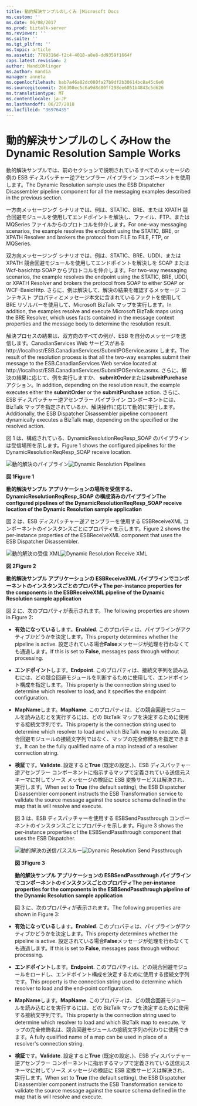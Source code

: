 ```yaml
---
title: 動的解決サンプルのしくみ |Microsoft Docs
ms.custom: ''
ms.date: 06/08/2017
ms.prod: biztalk-server
ms.reviewer: ''
ms.suite: ''
ms.tgt_pltfrm: ''
ms.topic: article
ms.assetid: 7789316d-f2c4-4018-a8e8-dd9359f1664f
caps.latest.revision: 2
author: MandiOhlinger
ms.author: mandia
manager: anneta
ms.openlocfilehash: bab7a46a02dc080fa27b9df2b30614bc8a45c6e0
ms.sourcegitcommit: 266308ec5c6a9d8d80ff298ee6051b4843c5d626
ms.translationtype: MT
ms.contentlocale: ja-JP
ms.lasthandoff: 06/27/2018
ms.locfileid: "36976435"
---
```

# <a name="how-the-dynamic-resolution-sample-works"></a><span data-ttu-id="0db3b-102">動的解決サンプルのしくみ</span><span class="sxs-lookup"><span data-stu-id="0db3b-102">How the Dynamic Resolution Sample Works</span></span>
<span data-ttu-id="0db3b-103">動的解決サンプルでは、前のセクションで説明されているすべてのメッセージの例の ESB ディスパッチャー逆アセンブラー パイプライン コンポーネントを使用します。</span><span class="sxs-lookup"><span data-stu-id="0db3b-103">The Dynamic Resolution sample uses the ESB Dispatcher Disassembler pipeline component for all the messaging examples described in the previous section.</span></span>  

 <span data-ttu-id="0db3b-104">一方向メッセージング シナリオでは、例は、STATIC、BRE、または XPATH 競合回避モジュールを使用してエンドポイントを解決し、ファイル、FTP、または MQSeries ファイルからのプロトコルを仲介します。</span><span class="sxs-lookup"><span data-stu-id="0db3b-104">For one-way messaging scenarios, the example resolves the endpoint using the STATIC, BRE, or XPATH Resolver and brokers the protocol from FILE to FILE, FTP, or MQSeries.</span></span>  

 <span data-ttu-id="0db3b-105">双方向メッセージング シナリオでは、例は、STATIC、BRE、UDDI、または XPATH 競合回避モジュールを使用してエンドポイントを解決しを SOAP または Wcf-basichttp SOAP からプロトコルを仲介します。</span><span class="sxs-lookup"><span data-stu-id="0db3b-105">For two-way messaging scenarios, the example resolves the endpoint using the STATIC, BRE, UDDI, or XPATH Resolver and brokers the protocol from SOAP to either SOAP or WCF-BasicHttp.</span></span> <span data-ttu-id="0db3b-106">さらに、例は解決して、解決の結果を確認するメッセージ コンテキスト プロパティとメッセージ本文に含まれているファクトを使用して BRE リゾルバーを使用して、Microsoft BizTalk マップを実行します。</span><span class="sxs-lookup"><span data-stu-id="0db3b-106">In addition, the examples resolve and execute Microsoft BizTalk maps using the BRE Resolver, which uses facts contained in the message context properties and the message body to determine the resolution result.</span></span>  

 <span data-ttu-id="0db3b-107">解決プロセスの結果は、双方向のすべての例が、ESB を自分のメッセージを送信します。CanadianServices Web サービスがある http://localhost/ESB.CanadianServices/SubmitPOService.asmx します。</span><span class="sxs-lookup"><span data-stu-id="0db3b-107">The result of the resolution process is that all the two-way examples submit their message to the ESB.CanadianServices Web service located at http://localhost/ESB.CanadianServices/SubmitPOService.asmx.</span></span> <span data-ttu-id="0db3b-108">さらに、解決の結果に応じて、例を実行しますか、 **submitOrder**または**submitPurchase**アクション。</span><span class="sxs-lookup"><span data-stu-id="0db3b-108">In addition, depending on the resolution result, the example executes either the **submitOrder** or the **submitPurchase** action.</span></span> <span data-ttu-id="0db3b-109">さらに、ESB ディスパッチャー逆アセンブラー パイプライン コンポーネントには、BizTalk マップを指定されているか、解決操作に応じて動的に実行します。</span><span class="sxs-lookup"><span data-stu-id="0db3b-109">Additionally, the ESB Dispatcher Disassembler pipeline component dynamically executes a BizTalk map, depending on the specified or the resolved action.</span></span>  

 <span data-ttu-id="0db3b-110">図 1 は、構成されている、DynamicResolutionReqResp_SOAP のパイプラインは受信場所を示します。</span><span class="sxs-lookup"><span data-stu-id="0db3b-110">Figure 1 shows the configured pipelines for the DynamicResolutionReqResp_SOAP receive location.</span></span>  

 <span data-ttu-id="0db3b-111">![動的解決のパイプライン](../esb-toolkit/media/ch6-dynamicresolutionpipelines.gif "Ch6 DynamicResolutionPipelines")</span><span class="sxs-lookup"><span data-stu-id="0db3b-111">![Dynamic Resolution Pipelines](../esb-toolkit/media/ch6-dynamicresolutionpipelines.gif "Ch6-DynamicResolutionPipelines")</span></span>  

 <span data-ttu-id="0db3b-112">**図 1**</span><span class="sxs-lookup"><span data-stu-id="0db3b-112">**Figure 1**</span></span>  

 <span data-ttu-id="0db3b-113">**動的解決サンプル アプリケーションの場所を受信する、DynamicResolutionReqResp_SOAP の構成済みのパイプライン**</span><span class="sxs-lookup"><span data-stu-id="0db3b-113">**The configured pipelines of the DynamicResolutionReqResp_SOAP receive location of the Dynamic Resolution sample application**</span></span>  

 <span data-ttu-id="0db3b-114">図 2 は、ESB ディスパッチャー逆アセンブラーを使用する ESBReceiveXML コンポーネントのインスタンスごとにプロパティを示します。</span><span class="sxs-lookup"><span data-stu-id="0db3b-114">Figure 2 shows the per-instance properties of the ESBReceiveXML component that uses the ESB Dispatcher Disassembler.</span></span>  

 <span data-ttu-id="0db3b-115">![動的解決の受信 XML](../esb-toolkit/media/ch6-dynamicresolutionreceivexml.gif "Ch6 DynamicResolutionReceiveXML")</span><span class="sxs-lookup"><span data-stu-id="0db3b-115">![Dynamic Resolution Receive XML](../esb-toolkit/media/ch6-dynamicresolutionreceivexml.gif "Ch6-DynamicResolutionReceiveXML")</span></span>  

 <span data-ttu-id="0db3b-116">**図 2**</span><span class="sxs-lookup"><span data-stu-id="0db3b-116">**Figure 2**</span></span>  

 <span data-ttu-id="0db3b-117">**動的解決サンプル アプリケーションの ESBReceiveXML パイプラインでコンポーネントのインスタンスごとのプロパティ**</span><span class="sxs-lookup"><span data-stu-id="0db3b-117">**The per-instance properties for the components in the ESBReceiveXML pipeline of the Dynamic Resolution sample application**</span></span>  

 <span data-ttu-id="0db3b-118">図 2 に、次のプロパティが表示されます。</span><span class="sxs-lookup"><span data-stu-id="0db3b-118">The following properties are shown in Figure 2:</span></span>  

- <span data-ttu-id="0db3b-119">**有効になっている**します。</span><span class="sxs-lookup"><span data-stu-id="0db3b-119">**Enabled**.</span></span> <span data-ttu-id="0db3b-120">このプロパティは、パイプラインがアクティブかどうかを決定します。</span><span class="sxs-lookup"><span data-stu-id="0db3b-120">This property determines whether the pipeline is active.</span></span> <span data-ttu-id="0db3b-121">設定されている場合**False**メッセージが処理を行わなくても通過します。</span><span class="sxs-lookup"><span data-stu-id="0db3b-121">If this is set to **False**, messages pass through without processing.</span></span>  

- <span data-ttu-id="0db3b-122">**エンドポイント**します。</span><span class="sxs-lookup"><span data-stu-id="0db3b-122">**Endpoint**.</span></span> <span data-ttu-id="0db3b-123">このプロパティは、接続文字列を読み込むには、どの競合回避モジュールを判断するために使用して、エンドポイント構成を指定します。</span><span class="sxs-lookup"><span data-stu-id="0db3b-123">This property is the connection string used to determine which resolver to load, and it specifies the endpoint configuration.</span></span>  

- <span data-ttu-id="0db3b-124">**MapName**します。</span><span class="sxs-lookup"><span data-stu-id="0db3b-124">**MapName**.</span></span> <span data-ttu-id="0db3b-125">このプロパティは、どの競合回避モジュールを読み込むとを実行するには、どの BizTalk マップを決定するために使用する接続文字列です。</span><span class="sxs-lookup"><span data-stu-id="0db3b-125">This property is the connection string used to determine which resolver to load and which BizTalk map to execute.</span></span> <span data-ttu-id="0db3b-126">競合回避モジュールの接続文字列ではなく、マップの完全修飾名を指定できます。</span><span class="sxs-lookup"><span data-stu-id="0db3b-126">It can be the fully qualified name of a map instead of a resolver connection string.</span></span>  

- <span data-ttu-id="0db3b-127">**検証**です。</span><span class="sxs-lookup"><span data-stu-id="0db3b-127">**Validate**.</span></span> <span data-ttu-id="0db3b-128">設定すると**True** (既定の設定、)、ESB ディスパッチャー逆アセンブラー コンポーネントに指示するマップで定義されている送信元スキーマに対してソース メッセージの検証に ESB 変換サービスは解決され、実行します。</span><span class="sxs-lookup"><span data-stu-id="0db3b-128">When set to **True** (the default setting), the ESB Dispatcher Disassembler component instructs the ESB Transformation service to validate the source message against the source schema defined in the map that is will resolve and execute.</span></span>  

  <span data-ttu-id="0db3b-129">図 3 は、ESB ディスパッチャーを使用する ESBSendPassthrough コンポーネントのインスタンスごとにプロパティを示します。</span><span class="sxs-lookup"><span data-stu-id="0db3b-129">Figure 3 shows the per-instance properties of the ESBSendPassthrough component that uses the ESB Dispatcher.</span></span>  

  <span data-ttu-id="0db3b-130">![動的解決の送信パススルー](../esb-toolkit/media/ch6-dynamicresolutionsendpassthrough.gif "Ch6 DynamicResolutionSendPassthrough")</span><span class="sxs-lookup"><span data-stu-id="0db3b-130">![Dynamic Resolution Send Passthrough](../esb-toolkit/media/ch6-dynamicresolutionsendpassthrough.gif "Ch6-DynamicResolutionSendPassthrough")</span></span>  

  <span data-ttu-id="0db3b-131">**図 3**</span><span class="sxs-lookup"><span data-stu-id="0db3b-131">**Figure 3**</span></span>  

  <span data-ttu-id="0db3b-132">**動的解決サンプル アプリケーションの ESBSendPassthrough パイプラインでコンポーネントのインスタンスごとのプロパティ**</span><span class="sxs-lookup"><span data-stu-id="0db3b-132">**The per-instance properties for the components in the ESBSendPassthrough pipeline of the Dynamic Resolution sample application**</span></span>  

  <span data-ttu-id="0db3b-133">図 3 に、次のプロパティが表示されます。</span><span class="sxs-lookup"><span data-stu-id="0db3b-133">The following properties are shown in Figure 3:</span></span>  

- <span data-ttu-id="0db3b-134">**有効になっている**します。</span><span class="sxs-lookup"><span data-stu-id="0db3b-134">**Enabled**.</span></span> <span data-ttu-id="0db3b-135">このプロパティは、パイプラインがアクティブかどうかを決定します。</span><span class="sxs-lookup"><span data-stu-id="0db3b-135">This property determines whether the pipeline is active.</span></span> <span data-ttu-id="0db3b-136">設定されている場合**False**メッセージが処理を行わなくても通過します。</span><span class="sxs-lookup"><span data-stu-id="0db3b-136">If this is set to **False**, messages pass through without processing.</span></span>  

- <span data-ttu-id="0db3b-137">**エンドポイント**します。</span><span class="sxs-lookup"><span data-stu-id="0db3b-137">**Endpoint**.</span></span> <span data-ttu-id="0db3b-138">このプロパティは、どの競合回避モジュールをロードし、エンドポイント構成を決定するために使用する接続文字列です。</span><span class="sxs-lookup"><span data-stu-id="0db3b-138">This property is the connection string used to determine which resolver to load and the end-point configuration.</span></span>  

- <span data-ttu-id="0db3b-139">**MapName**します。</span><span class="sxs-lookup"><span data-stu-id="0db3b-139">**MapName**.</span></span> <span data-ttu-id="0db3b-140">このプロパティは、どの競合回避モジュールを読み込むとを実行するには、どの BizTalk マップを決定するために使用する接続文字列です。</span><span class="sxs-lookup"><span data-stu-id="0db3b-140">This property is the connection string used to determine which resolver to load and which BizTalk map to execute.</span></span> <span data-ttu-id="0db3b-141">マップの完全修飾名は、競合回避モジュールの接続文字列の代わりに使用できます。</span><span class="sxs-lookup"><span data-stu-id="0db3b-141">A fully qualified name of a map can be used in place of a resolver's connection string.</span></span>  

- <span data-ttu-id="0db3b-142">**検証**です。</span><span class="sxs-lookup"><span data-stu-id="0db3b-142">**Validate**.</span></span> <span data-ttu-id="0db3b-143">設定すると**True** (既定の設定、)、ESB ディスパッチャー逆アセンブラー コンポーネントに指示するマップで定義されている送信元スキーマに対してソース メッセージの検証に ESB 変換サービスは解決され、実行します。</span><span class="sxs-lookup"><span data-stu-id="0db3b-143">When set to **True** (the default setting), the ESB Dispatcher Disassembler component instructs the ESB Transformation service to validate the source message against the source schema defined in the map that is will resolve and execute.</span></span>
